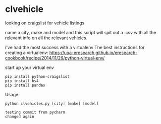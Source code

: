 # clvehicle
looking on craigslist for vehicle listings

name a city, make and model and this script will spit out a .csv with all the relevant info on all the relevant vehicles.

i've had the most success with a virtualenv
The best instructions for creating a virtualenv: https://uoa-eresearch.github.io/eresearch-cookbook/recipe/2014/11/26/python-virtual-env/


start up your virtual env
```
pip install python-craigslist
pip install bs4
pip install pandas
```

Usage:
```
python clvehicles.py [city] [make] [model]

testing commit from pycharm
changed again
```
